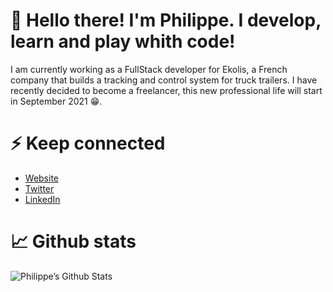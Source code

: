 # 👋 Hello there! I'm Philippe. I develop, learn and play whith code!

I am currently working as a FullStack developer for Ekolis, a French company that builds a tracking and control system 
for truck trailers. 
I have recently decided to become a freelancer, this new professional life will start in September 2021 😁.

# ⚡️ Keep connected

- [Website](https://giboow.fr/?utm_source=github)
- [Twitter](https://twitter.com/giboow)
- [LinkedIn](https://www.linkedin.com/in/pgibert/)

# 📈 Github stats
![Philippe’s Github Stats](https://github-readme-stats.vercel.app/api?username=giboow&theme=dracula&count_private=true&show_icons=true)
